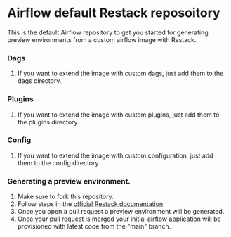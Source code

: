 # Airflow default Restack reposoitory

This is the default Airflow repository to get you started for generating preview environments from a custom airflow image with Restack.

### Dags
1. If you want to extend the image with custom dags, just add them to the dags directory.

### Plugins

1. If you want to extend the image with custom plugins, just add them to the plugins directory.

### Config

1. If you want to extend the image with custom configuration, just add them to the config directory.


### Generating a preview environment.
1. Make sure to fork this repository.
2. Follow steps in the [official Restack documentation](https://www.restack.io/docs/airflow-ci-cd)
3. Once you open a pull request a preview environment will be generated.
4. Once your pull request is merged your initial airflow application will be provisioned with latest code from the "main" branch.

